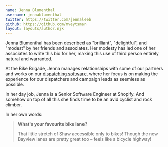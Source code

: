 ```yaml
---
name: Jenna Blumenthal
username: jennablumenthal
twitter: https://twitter.com/jennaleeb
github: https://github.com/mveytsman
layout: layouts/author.njk
---
```


Jenna Blumenthal has been described as "brilliant", "delightful", and "modest" by her friends and associates. Her modesty has led one of her associates to write this bio for her, making this use of third person entirely natural and warranted.

At the Bike Brigade, Jenna manages relationships with some of our partners and works on our [dispatching software](https://github.com/bikebrigade/dispatch), where her focus is on making the experience for our dispatchers and campaign leads as seemless as possible.

In her day job, Jenna is a Senior Software Engineer at Shopify. And somehow on top of all this she finds time to be an avid cyclist and rock climber.

In her own words:

> **What's your favourite bike lane?**
>
> That little stretch of Shaw accessible only to bikes! Though the new Bayview lanes are pretty great too – feels like a bicycle highway!